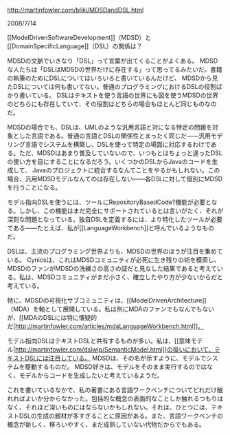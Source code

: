 http://martinfowler.com/bliki/MDSDandDSL.html

2008/7/14

[[ModelDrivenSoftwareDevelopment]]（MDSD）と[[DomainSpecificLanguage]]（DSL）の関係は？

MDSDの文脈でいきなり「DSL」って言葉が出てくることがよくある。 MDSDな人たちは「DSLはMDSDの世界だけに存在する」って思ってるみたいだ。書籍の執筆のためにDSLについてはいろいろと書いているんだけど、 MDSDから見たDSLについては何も書いてない。普通のプログラミングにおけるDSLの役割ばかり書いている。 DSLはテキストを使う言語の世界にも図を使うMDSDの世界のどちらにも存在していて、その役割はどちらの場合もほとんど同じものなのだ。

MDSDの場合でも、DSLは、UMLのような汎用言語と対になる特定の問題を対象とした言語である。普通の言語とDSLの関係性とまったく同じだ——汎用モデリング言語でシステムを構築し、DSLを使って特定の場面に対応するわけである。ただ、MDSDはあまり普及していないので、いつもとはちょっと違ったDSLの使い方を目にすることになるだろう。いくつかのDSLからJavaのコードを生成して、 Javaのプロジェクトに統合するなんてことをやるかもしれない。この場合、汎用MDSDモデルなんてのは存在しない——各DSLに対して個別にMDSDを行うことになる。

モデル指向DSLを使うには、ツールにRepositoryBasedCode?機能が必要となる。しかし、この機能はまだ完全にサポートされているとは言いがたく、それが深刻な問題となっている。独自DSLを定義するには、より特化したツールが必要である——たとえば、私が[[LanguageWorkbench]]と呼んでいるようなものだ。

DSLは、主流のプログラミング世界よりも、MDSDの世界のほうが注目を集めている。 Cynicsは、これはMDSDコミュニティが必死に生き残りの術を模索し、MDSDのファンがMDSDの洗練さの高さの証だと見なした結果であると考えている。私は、MDSDコミュニティがまだ小さく、確立したやり方が少ないからだと考えている。

特に、MDSDの可視化サブコミュニティは、[[ModelDrivenArchitecture]]（MDA）を軸として展開している。私は別にMDAのファンでもなんでもないが、[[MDAのDSLには特に懐疑的だ|http://martinfowler.com/articles/mdaLanguageWorkbench.html]]。

モデル指向DSLはテキストDSLと共有するものが多い。私は、[[意味モデル|http://martinfowler.com/dslwip/SemanticModel.html]]の扱いにおいて、テキストDSLには注目している。 MDSDは、その名が示すように、モデルでシステムを駆動するものだ。 MDSD好きは、モデルをそのまま実行するのではなく、モデルからコードを生成したいと考えているようだ。

これを書いているなかで、私の著書にある言語ワークベンチについてどれだけ触れればよいか分からなかった。包括的な概念の表面的なことしか触れるつもりはなく、それほど深いものにはならないかもしれない。それは、ひとつには、テキストDSLの生成の題材が多すぎることに原因がある。また、言語ワークベンチの概念が新しく、移ろいやすく、まだ成熟していない代物だからでもある。
